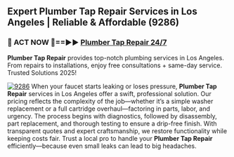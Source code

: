 ## Expert Plumber Tap Repair Services in Los Angeles | Reliable & Affordable (9286)  

<h3>🚿 ACT NOW 🌟==►► <a href="https://tinyurl.com/2ne6vx2x" rel="nofollow">Plumber Tap Repair 24/7</a></h3>

**Plumber Tap Repair** provides top-notch plumbing services in Los Angeles. From repairs to installations, enjoy free consultations + same-day service. Trusted Solutions 2025!

[![9286](https://i.imgur.com/4PFF4AK.jpeg)](https://tinyurl.com/2ne6vx2x)
When your faucet starts leaking or loses pressure, **Plumber Tap Repair** services in Los Angeles offer a swift, professional solution. Our pricing reflects the complexity of the job—whether it’s a simple washer replacement or a full cartridge overhaul—factoring in parts, labor, and urgency. The process begins with diagnostics, followed by disassembly, part replacement, and thorough testing to ensure a drip-free finish. With transparent quotes and expert craftsmanship, we restore functionality while keeping costs fair. Trust a local pro to handle your **Plumber Tap Repair** efficiently—because even small leaks can lead to big headaches.